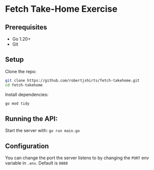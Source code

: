 # Fetch Take-Home Exercise

## Prerequisites
- Go 1.20+
- Git

## Setup
Clone the repo:
```bash
git clone https://github.com/robertjshirts/fetch-takehome.git
cd fetch-takehome
```
Install dependencies:
```bash
go mod tidy
```

## Running the API:
Start the server with:
`go run main.go`

## Configuration
You can change the port the server listens to by changing the `PORT` env variable in `.env`. Default is `8080`
